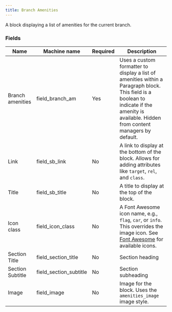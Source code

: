 ```yaml
---
title: Branch Amenities
---
```


A block displaying a list of amenities for the current branch.

### Fields

| Name               | Machine name    | Required | Description                                                                                                                                                                                                  |
| ------------------ | --------------- | -------- | ------------------------------------------------------------------------------------------------------------------------------------------------------------------------------------------------------------ |
| Branch amenities   | field_branch_am | Yes      | Uses a custom formatter to display a list of amenities within a Paragraph block. This field is a boolean to indicate if the amenity is available. Hidden from content managers by default.                 |
| Link               | field_sb_link   | No       | A link to display at the bottom of the block.  Allows for adding attributes like `target`, `rel`, and `class`.                                                                                            |
| Title              | field_sb_title  | No       | A title to display at the top of the block.                                                                                                                                                                |
| Icon class         | field_icon_class| No       | A Font Awesome icon name, e.g., `flag`, `car`, or `info`.  This overrides the image icon.  See [Font Awesome](https://fontawesome.com/) for available icons.                                                  |
| Section Title      | field_section_title | No       | Section heading                                                                                                                                                                                        |
| Section Subtitle   | field_section_subtitle | No    | Section subheading                                                                                                                                                                                           |
| Image              | field_image           | No       | Image for the block. Uses the `amenities_image` image style.                                                                                                                                         |
